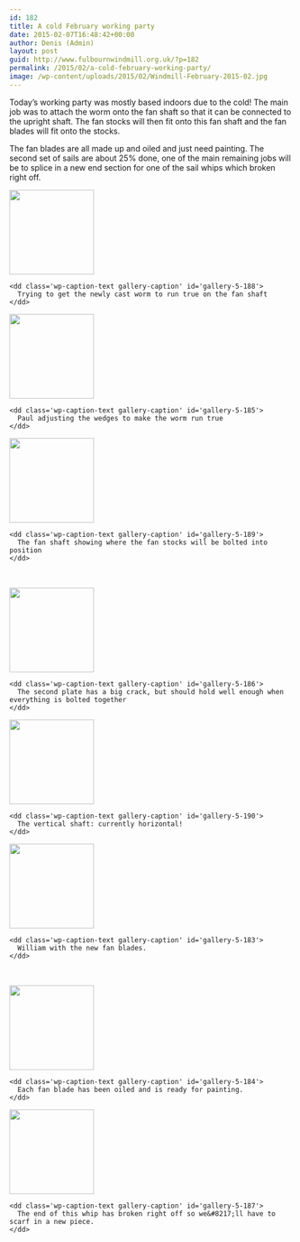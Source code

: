 ```yaml
---
id: 182
title: A cold February working party
date: 2015-02-07T16:48:42+00:00
author: Denis (Admin)
layout: post
guid: http://www.fulbournwindmill.org.uk/?p=182
permalink: /2015/02/a-cold-february-working-party/
image: /wp-content/uploads/2015/02/Windmill-February-2015-02.jpg
---
```

Today&#8217;s working party was mostly based indoors due to the cold! The main job was to attach the worm onto the fan shaft so that it can be connected to the upright shaft. The fan stocks will then fit onto this fan shaft and the fan blades will fit onto the stocks.

The fan blades are all made up and oiled and just need painting. The second set of sails are about 25% done, one of the main remaining jobs will be to splice in a new end section for one of the sail whips which broken right off.

<div id='gallery-5' class='gallery galleryid-182 gallery-columns-3 gallery-size-thumbnail'>
  <dl class='gallery-item'>
    <dt class='gallery-icon portrait'>
      <a href='http://www.fulbournwindmill.org.uk/2015/02/a-cold-february-working-party/windmill-february-2015-01/'><img width="150" height="150" src="http://www.fulbournwindmill.org.uk/wp-content/uploads/2015/02/Windmill-February-2015-01-150x150.jpg" class="attachment-thumbnail size-thumbnail" alt="" aria-describedby="gallery-5-188" /></a>
    </dt>
    
    <dd class='wp-caption-text gallery-caption' id='gallery-5-188'>
      Trying to get the newly cast worm to run true on the fan shaft
    </dd>
  </dl>
  
  <dl class='gallery-item'>
    <dt class='gallery-icon portrait'>
      <a href='http://www.fulbournwindmill.org.uk/2015/02/a-cold-february-working-party/windmill-february-2015-07/'><img width="150" height="150" src="http://www.fulbournwindmill.org.uk/wp-content/uploads/2015/02/Windmill-February-2015-07-150x150.jpg" class="attachment-thumbnail size-thumbnail" alt="" aria-describedby="gallery-5-185" /></a>
    </dt>
    
    <dd class='wp-caption-text gallery-caption' id='gallery-5-185'>
      Paul adjusting the wedges to make the worm run true
    </dd>
  </dl>
  
  <dl class='gallery-item'>
    <dt class='gallery-icon landscape'>
      <a href='http://www.fulbournwindmill.org.uk/2015/02/a-cold-february-working-party/windmill-february-2015-02/'><img width="150" height="150" src="http://www.fulbournwindmill.org.uk/wp-content/uploads/2015/02/Windmill-February-2015-02-150x150.jpg" class="attachment-thumbnail size-thumbnail" alt="" aria-describedby="gallery-5-189" /></a>
    </dt>
    
    <dd class='wp-caption-text gallery-caption' id='gallery-5-189'>
      The fan shaft showing where the fan stocks will be bolted into position
    </dd>
  </dl>
  
  <br style="clear: both" />
  
  <dl class='gallery-item'>
    <dt class='gallery-icon landscape'>
      <a href='http://www.fulbournwindmill.org.uk/2015/02/a-cold-february-working-party/windmill-february-2015-08/'><img width="150" height="150" src="http://www.fulbournwindmill.org.uk/wp-content/uploads/2015/02/Windmill-February-2015-08-150x150.jpg" class="attachment-thumbnail size-thumbnail" alt="" aria-describedby="gallery-5-186" /></a>
    </dt>
    
    <dd class='wp-caption-text gallery-caption' id='gallery-5-186'>
      The second plate has a big crack, but should hold well enough when everything is bolted together
    </dd>
  </dl>
  
  <dl class='gallery-item'>
    <dt class='gallery-icon portrait'>
      <a href='http://www.fulbournwindmill.org.uk/2015/02/a-cold-february-working-party/windmill-february-2015-04/'><img width="150" height="150" src="http://www.fulbournwindmill.org.uk/wp-content/uploads/2015/02/Windmill-February-2015-04-150x150.jpg" class="attachment-thumbnail size-thumbnail" alt="" aria-describedby="gallery-5-190" /></a>
    </dt>
    
    <dd class='wp-caption-text gallery-caption' id='gallery-5-190'>
      The vertical shaft: currently horizontal!
    </dd>
  </dl>
  
  <dl class='gallery-item'>
    <dt class='gallery-icon portrait'>
      <a href='http://www.fulbournwindmill.org.uk/2015/02/a-cold-february-working-party/windmill-february-2015-05/'><img width="150" height="150" src="http://www.fulbournwindmill.org.uk/wp-content/uploads/2015/02/Windmill-February-2015-05-150x150.jpg" class="attachment-thumbnail size-thumbnail" alt="" aria-describedby="gallery-5-183" /></a>
    </dt>
    
    <dd class='wp-caption-text gallery-caption' id='gallery-5-183'>
      William with the new fan blades.
    </dd>
  </dl>
  
  <br style="clear: both" />
  
  <dl class='gallery-item'>
    <dt class='gallery-icon portrait'>
      <a href='http://www.fulbournwindmill.org.uk/2015/02/a-cold-february-working-party/windmill-february-2015-06/'><img width="150" height="150" src="http://www.fulbournwindmill.org.uk/wp-content/uploads/2015/02/Windmill-February-2015-06-150x150.jpg" class="attachment-thumbnail size-thumbnail" alt="" aria-describedby="gallery-5-184" /></a>
    </dt>
    
    <dd class='wp-caption-text gallery-caption' id='gallery-5-184'>
      Each fan blade has been oiled and is ready for painting.
    </dd>
  </dl>
  
  <dl class='gallery-item'>
    <dt class='gallery-icon portrait'>
      <a href='http://www.fulbournwindmill.org.uk/2015/02/a-cold-february-working-party/windmill-february-2015-15/'><img width="150" height="150" src="http://www.fulbournwindmill.org.uk/wp-content/uploads/2015/02/Windmill-February-2015-15-150x150.jpg" class="attachment-thumbnail size-thumbnail" alt="" aria-describedby="gallery-5-187" /></a>
    </dt>
    
    <dd class='wp-caption-text gallery-caption' id='gallery-5-187'>
      The end of this whip has broken right off so we&#8217;ll have to scarf in a new piece.
    </dd>
  </dl>
  
  <br style='clear: both' />
</div>